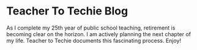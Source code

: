 # Teacher To Techie Blog

As I complete my 25th year of public school teaching, retirement is becoming clear on the horizon. I am actively planning the next chapter of my life. Teacher to Techie documents this fascinating process. Enjoy!

